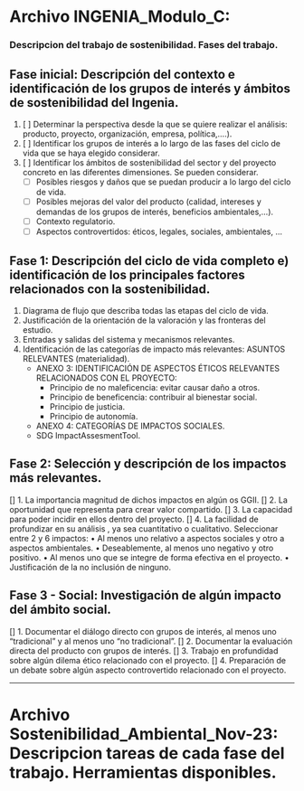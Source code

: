# **Archivo INGENIA_Modulo_C:**
### Descripcion del trabajo de sostenibilidad. Fases del trabajo.

## Fase inicial: Descripción del contexto e identificación de los grupos de interés y ámbitos de sostenibilidad del Ingenia.
1. [ ] Determinar la perspectiva desde la que se quiere realizar el análisis: producto, proyecto, organización, empresa, política,….).
2. [ ] Identificar los grupos de interés a lo largo de las fases del ciclo de vida que se haya elegido considerar.
3. [ ] Identificar los ámbitos de sostenibilidad del sector y del proyecto concreto en las diferentes dimensiones. Se pueden considerar.
   - [ ] Posibles riesgos y daños que se puedan producir a lo largo del ciclo de vida.
   - [ ] Posibles mejoras del valor del producto (calidad, intereses y demandas de los grupos de interés, beneficios ambientales,...).
   - [ ] Contexto regulatorio.
   - [ ] Aspectos controvertidos: éticos, legales, sociales, ambientales, ...

## Fase 1: Descripción del ciclo de vida completo e) identificación de los principales factores relacionados con la sostenibilidad.
1. Diagrama de flujo que describa todas las etapas del ciclo de vida.
2. Justificación de la orientación de la valoración y las fronteras del estudio.
3. Entradas y salidas del sistema y mecanismos relevantes.
4. Identificación de las categorías de impacto más relevantes: ASUNTOS RELEVANTES (materialidad).
   - ANEXO 3: IDENTIFICACIÓN DE ASPECTOS ÉTICOS RELEVANTES RELACIONADOS CON EL PROYECTO:
      - Principio de no maleficencia: evitar causar daño a otros.
      - Principio de beneficencia: contribuir al bienestar social.
      - Principio de justicia.
      - Principio de autonomía.
   - ANEXO 4: CATEGORÍAS DE IMPACTOS SOCIALES.
   - SDG ImpactAssesmentTool.

## Fase 2: Selección y descripción de los impactos más relevantes.
[]  1. La importancia magnitud de dichos impactos en algún os GGII.
[]  2. La oportunidad que representa para crear valor compartido.
[]  3. La capacidad para poder incidir en ellos dentro del proyecto.
[]  4. La facilidad de profundizar en su análisis , ya sea cuantitativo o cualitativo.
  Seleccionar entre 2 y 6 impactos:
    • Al menos uno relativo a aspectos sociales y otro a aspectos ambientales.
    • Deseablemente, al menos uno negativo y otro positivo.
    • Al menos uno que se integre de forma efectiva en el proyecto.
    • Justificación de la no inclusión de ninguno.

## Fase 3 - Social: Investigación de algún impacto del ámbito social.
[]  1. Documentar el diálogo directo con grupos de interés, al menos uno “tradicional” y al menos uno “no tradicional”.
[]  2. Documentar la evaluación directa del producto con grupos de interés.
[]  3. Trabajo en profundidad sobre algún dilema ético relacionado con el proyecto.
[]  4. Preparación de un debate sobre algún aspecto controvertido relacionado con el proyecto.

------------------------------------------------------------------------------------------------------------------------

# **Archivo** Sostenibilidad_Ambiental_Nov-23: Descripcion tareas de cada fase del trabajo. Herramientas disponibles.
